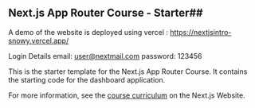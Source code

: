## Next.js App Router Course - Starter##

A demo of the website is deployed using vercel : https://nextjsintro-snowy.vercel.app/

Login Details
email: user@nextmail.com
password: 123456

This is the starter template for the Next.js App Router Course. It contains the starting code for the dashboard application.

For more information, see the [course curriculum](https://nextjs.org/learn) on the Next.js Website.
